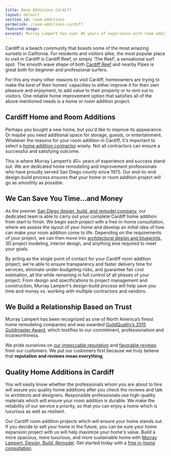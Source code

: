 ```yaml
---
title: Room Additions Cardiff
layout: default
section_id: room-additions
permalink: /room-additions-cardiff
featured-image:
excerpt: Murray Lampert has over 40 years of experience with room additions in Cardiff, San Diego. Take your Cardiff home addition to the next level with us.
---
```


Cardiff is a beach community that boasts some of the most amazing sunsets in California. For residents and visitors alike, the most popular place to visit in Cardiff is Cardiff Reef, or simply ‘The Reef’, a sensational surf spot. The smooth wave shape of both [Cardiff Reef](http://www.surfline.com/surf-report/cardiff-reef-south-southern-california_139590/) and nearby Pipes is great both for beginner and professional surfers.

For this any many other reasons to visit Cardiff, homeowners are trying to make the best of their homes’ capacities to either improve it for their own pleasure and enjoyment, to add value to their property or to rent out to visitors. One reliable home improvement option that satisfies all of the above mentioned needs is a home or room addition project.

## Cardiff Home and Room Additions

Perhaps you bought a new home, but you'd like to improve its appearance. Or maybe you need additional space for storage, guests, or entertainment. Whatever the reasons for your room addition in Cardiff, it's important to select a [home addition contractor](/san-diego-room-additions) wisely. Not all contractors can ensure a successful and satisfying outcome.

This is where Murray Lampert’s 40+ years of experience and success stand out. We are dedicated home remodeling and improvement professionals who have proudly served San Diego county since 1975. Our end-to-end design-build process ensures that your home or room addition project will go as smoothly as possible.

## We Can Save You Time...and Money

As the premier [San Diego design, build, and remodel company](/), our dedicated team is able to carry out your complete Cardiff home addition from start to finish. We begin each project with a free in-home consultation, where we assess the layout of your home and develop an initial idea of how can make your room addition come to life. Depending on the requirements of your project, we can then move into [architectural design and blueprints](/san-diego-architectural-design-services), 3D project modeling, interior design, and anything else required to meet your goals.

By acting as the single point of contact for your Cardiff room addition project, we're able to ensure transparency and faster delivery time for services, eliminate under-budgeting risks, and guarantee fair cost estimation, all the while remaining in full control of all phases of your project. From design and specifications to project management and construction, Murray Lampert's design-build process will help save you time and money vs. working with multiple contractors and vendors.

## We Build a Relationship Based on Trust

Murray Lampert has been recognized as one of North America’s finest home remodeling companies and was awarded [GuildQuality’s 2015 Guildmaster Award](/murray-lampert-recognized-among-north-americas-best), which testifies to our commitment, professionalism and trustworthiness.

We pride ourselves on [our impeccable reputation](https://www.youtube.com/watch?v=RGn8ISNG-AY&amp;feature=youtu.be) and [favorable reviews](/reviews) from our customers. We put our customers first because we truly believe that **reputation and reviews mean everything**.

## Quality Home Additions in Cardiff

You will easily know whether the professionals whom you are about to hire will assure you quality home additions after you check the reviews and talk to architects and designers. Responsible professionals use high-quality materials which will ensure your room addition is durable. We make the reliability of our service a priority, so that you can enjoy a home which is luxurious as well as resilient.

Our Cardiff room addition projects which will ensure your home stands out. If you decide to sell your home in the future, you can be sure your home expansion project with us will help maximize your home's value. Build a more spacious, more luxurious, and more sustainable home with [Murray Lampert, Design, Build, Remodel](/). Get started today with a [free in-home consultation](/contact).
